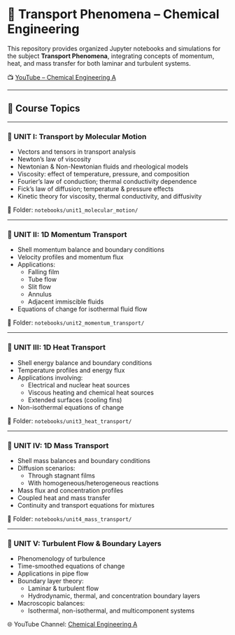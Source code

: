 # 🔄 Transport Phenomena – Chemical Engineering

This repository provides organized Jupyter notebooks and simulations for the subject **Transport Phenomena**, integrating concepts of momentum, heat, and mass transfer for both laminar and turbulent systems.


📺 [YouTube – Chemical Engineering A](https://www.youtube.com/@chemicalengineeringA)

---

## 📘 Course Topics

---

### 🔹 UNIT I: Transport by Molecular Motion

- Vectors and tensors in transport analysis
- Newton’s law of viscosity
- Newtonian & Non-Newtonian fluids and rheological models
- Viscosity: effect of temperature, pressure, and composition
- Fourier’s law of conduction; thermal conductivity dependence
- Fick’s law of diffusion; temperature & pressure effects
- Kinetic theory for viscosity, thermal conductivity, and diffusivity

📁 Folder: `notebooks/unit1_molecular_motion/`

---

### 🔹 UNIT II: 1D Momentum Transport

- Shell momentum balance and boundary conditions
- Velocity profiles and momentum flux
- Applications:
  - Falling film
  - Tube flow
  - Slit flow
  - Annulus
  - Adjacent immiscible fluids
- Equations of change for isothermal fluid flow

📁 Folder: `notebooks/unit2_momentum_transport/`

---

### 🔹 UNIT III: 1D Heat Transport

- Shell energy balance and boundary conditions
- Temperature profiles and energy flux
- Applications involving:
  - Electrical and nuclear heat sources
  - Viscous heating and chemical heat sources
  - Extended surfaces (cooling fins)
- Non-isothermal equations of change

📁 Folder: `notebooks/unit3_heat_transport/`

---

### 🔹 UNIT IV: 1D Mass Transport

- Shell mass balances and boundary conditions
- Diffusion scenarios:
  - Through stagnant films
  - With homogeneous/heterogeneous reactions
- Mass flux and concentration profiles
- Coupled heat and mass transfer
- Continuity and transport equations for mixtures

📁 Folder: `notebooks/unit4_mass_transport/`

---

### 🔹 UNIT V: Turbulent Flow & Boundary Layers

- Phenomenology of turbulence
- Time-smoothed equations of change
- Applications in pipe flow
- Boundary layer theory:
  - Laminar & turbulent flow
  - Hydrodynamic, thermal, and concentration boundary layers
- Macroscopic balances:
  - Isothermal, non-isothermal, and multicomponent systems




🌐 YouTube Channel: [Chemical Engineering A](https://www.youtube.com/@chemicalengineeringA)
